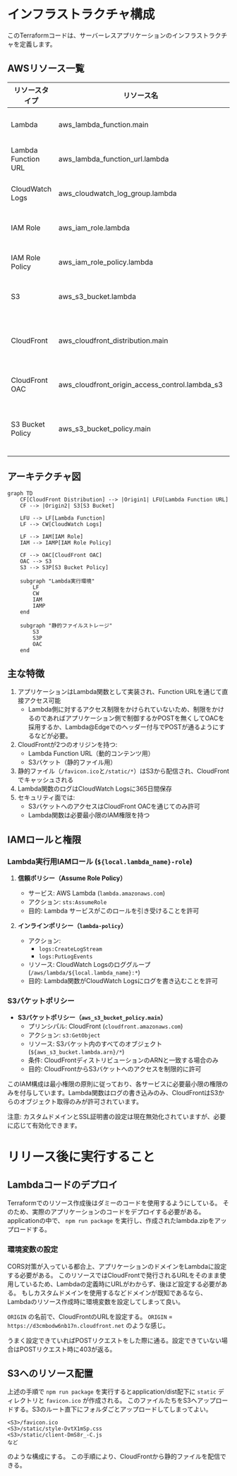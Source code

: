 # インフラストラクチャ構成

このTerraformコードは、サーバーレスアプリケーションのインフラストラクチャを定義します。

## AWSリソース一覧

| リソースタイプ             | リソース名                                          | 説明                             |
|---------------------|------------------------------------------------|--------------------------------|
| Lambda              | aws_lambda_function.main                       | メインのLambda関数                   |
| Lambda Function URL | aws_lambda_function_url.lambda                 | Lambda関数のURL設定                 |
| CloudWatch Logs     | aws_cloudwatch_log_group.lambda                | Lambda用のロググループ                 |
| IAM Role            | aws_iam_role.lambda                            | Lambda実行用のIAMロール               |
| IAM Role Policy     | aws_iam_role_policy.lambda                     | Lambda用のIAMポリシー                |
| S3                  | aws_s3_bucket.lambda                           | 静的ファイル用のS3バケット                 |
| CloudFront          | aws_cloudfront_distribution.main               | メインのCloudFrontディストリビューション      |
| CloudFront OAC      | aws_cloudfront_origin_access_control.lambda_s3 | S3バケットアクセス用のOAC                |
| S3 Bucket Policy    | aws_s3_bucket_policy.main                      | CloudFrontからのアクセスを許可するバケットポリシー |

## アーキテクチャ図

```mermaid
graph TD
    CF[CloudFront Distribution] --> |Origin1| LFU[Lambda Function URL]
    CF --> |Origin2| S3[S3 Bucket]

    LFU --> LF[Lambda Function]
    LF --> CW[CloudWatch Logs]

    LF --> IAM[IAM Role]
    IAM --> IAMP[IAM Role Policy]

    CF --> OAC[CloudFront OAC]
    OAC --> S3
    S3 --> S3P[S3 Bucket Policy]

    subgraph "Lambda実行環境"
        LF
        CW
        IAM
        IAMP
    end

    subgraph "静的ファイルストレージ"
        S3
        S3P
        OAC
    end
```

## 主な特徴

1. アプリケーションはLambda関数として実装され、Function URLを通じて直接アクセス可能
    - Lambda側に対するアクセス制限をかけられていないため、制限をかけるのであればアプリケーション側で制御するかPOSTを無くしてOACを採用するか、Lambda@Edgeでのヘッダー付与でPOSTが通るようにするなどが必要。
2. CloudFrontが2つのオリジンを持つ:
    - Lambda Function URL（動的コンテンツ用）
    - S3バケット（静的ファイル用）
3. 静的ファイル（`/favicon.ico`と`/static/*`）はS3から配信され、CloudFrontでキャッシュされる
4. Lambda関数のログはCloudWatch Logsに365日間保存
5. セキュリティ面では:
    - S3バケットへのアクセスはCloudFront OACを通じてのみ許可
    - Lambda関数は必要最小限のIAM権限を持つ

## IAMロールと権限

### Lambda実行用IAMロール (`${local.lambda_name}-role`)

1. **信頼ポリシー（Assume Role Policy）**
    - サービス: AWS Lambda (`lambda.amazonaws.com`)
    - アクション: `sts:AssumeRole`
    - 目的: Lambda サービスがこのロールを引き受けることを許可

2. **インラインポリシー（`lambda-policy`）**
    - アクション:
        - `logs:CreateLogStream`
        - `logs:PutLogEvents`
    - リソース: CloudWatch Logsのロググループ (`/aws/lambda/${local.lambda_name}:*`)
    - 目的: Lambda関数がCloudWatch Logsにログを書き込むことを許可

### S3バケットポリシー

- **S3バケットポリシー（`aws_s3_bucket_policy.main`）**
    - プリンシパル: CloudFront (`cloudfront.amazonaws.com`)
    - アクション: `s3:GetObject`
    - リソース: S3バケット内のすべてのオブジェクト (`${aws_s3_bucket.lambda.arn}/*`)
    - 条件: CloudFrontディストリビューションのARNと一致する場合のみ
    - 目的: CloudFrontからS3バケットへのアクセスを制限的に許可

このIAM構成は最小権限の原則に従っており、各サービスに必要最小限の権限のみを付与しています。Lambda関数はログの書き込みのみ、CloudFrontはS3からのオブジェクト取得のみが許可されています。

注意: カスタムドメインとSSL証明書の設定は現在無効化されていますが、必要に応じて有効化できます。

# リリース後に実行すること

## Lambdaコードのデプロイ

Terraformでのリソース作成後はダミーのコードを使用するようにしている。
そのため、実際のアプリケーションのコードをデプロイする必要がある。
applicationの中で、 `npm run package` を実行し、作成されたlambda.zipをアップロードする。

### 環境変数の設定

CORS対策が入っている都合上、アプリケーションのドメインをLambdaに設定する必要がある。
このリソースではCloudFrontで発行されるURLをそのまま使用しているため、Lambdaの定義時にURLがわからず、後ほど設定する必要がある。
もしカスタムドメインを使用するなどドメインが既知であるなら、Lambdaのリソース作成時に環境変数を設定してしまって良い。

`ORIGIN` の名前で、CloudFrontのURLを設定する。
`ORIGIN` = `https://d3cmbodw6nb17n.cloudfront.net` のような感じ。

うまく設定できていればPOSTリクエストをした際に通る。設定できていない場合はPOSTリクエスト時に403が返る。

## S3へのリソース配置

上述の手順で `npm run package` を実行するとapplication/dist配下に `static` ディレクトリと `favicon.ico` が作成される。
このファイルたちをS3へアップロードする。S3のルート直下にフォルダごとアップロードしてしまってよい。

```text
<S3>/favicon.ico
<S3>/static/style-DvtX1mSp.css
<S3>/static/client-DmS8r_-C.js
など
```

のような構成にする。
この手順により、CloudFrontから静的ファイルを配信できる。

